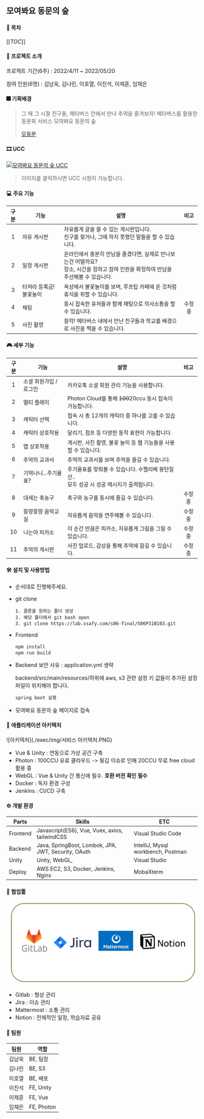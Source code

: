 ## 모여봐요 동문의 숲

#### 📑 목차

[[_TOC_]]



#### 🎉 프로젝트 소개

프로젝트 기간(6주) : 2022/4/11 ~ 2022/05/20

참여 인원(6명) : 김남욱, 김나린, 이호열, 이진석, 이제훈, 임채은



#### 🎆 기획배경

> 그 때 그 시절 친구들, 메타버스 안에서 만나 추억을 즐겨보자!
> 메타버스를 활용한 동문회 서비스 모여봐요 동문의 숲
>
> [모동문](https://k6b1031.p.ssafy.io/)



#### 🎞 UCC

[![모여봐요 동문의 숲 UCC](https://lab.ssafy.com/s06-final/S06P31B103/uploads/ca6556c752cfd5ff3b2cb9d00741c332/image.png)](https://www.youtube.com/watch?v=XYEWwd-bj9k)
> 이미지를 클릭하시면 UCC 시청이 가능합니다.



####  💻 주요 기능

| 구분 | 기능                    | 설명                                                         |  비고   |
| :--: | ----------------------- | ------------------------------------------------------------ | :-----: |
|  1   | 자유 게시판             | 자유롭게 글을 쓸 수 있는 게시판입니다. <br />친구를 찾거나, 그때 하지 못했던 말들을 할 수 있습니다. |         |
|  2   | 일정 게시판             | 온라인에서 충분히 만남을 즐겼다면, 실제로 만나보는건 어떨까요? <br />장소, 시간을 정하고 참여 인원을 확정하여 만남을 주선해볼 수 있습니다. |         |
|  3   | 터져라 등록금! 불꽃놀이 | 옥상에서 불꽃놀이를 보며, 루프탑 카페에 온 것처럼 휴식을 취할 수 있습니다. |         |
|  4   | 채팅                    | 동시 접속한 유저들과 함께 채팅으로 의사소통을 할 수 있습니다. | 수정 중 |
|  5   | 사진 촬영               | 찰칵! 메타버스 내에서 만난 친구들과 학교를 배경으로 사진을 찍을 수 있습니다. |         |



#### 🎮 세부 기능

| 구분 | 기능                   | 설명                                                         |  비고   |
| :--: | ---------------------- | ------------------------------------------------------------ | :-----: |
|  1   | 소셜 회원가입 / 로그인 | 카카오톡 소셜 회원 관리 기능을 사용합니다.                   |         |
|  2   | 멀티 플레이            | Photon Cloud를 통해 ~~100~~20ccu 동시 접속이 가능합니다.     |         |
|  3   | 캐릭터 선택            | 접속 시 총 12개의 캐릭터 중 하나를 고를 수 있습니다.         |         |
|  4   | 캐릭터 상호작용        | 달리기, 점프 등 다양한 동작 표현이 가능합니다.               |         |
|  5   | 맵 상호작용            | 게시판, 사진 촬영, 불꽃 놀이 등 웹 기능들을 사용할 수 있습니다. |         |
|  6   | 추억의 교과서          | 추억의 교과서를 보며 추억을 즐길 수 있습니다.                |         |
|  7   | 기억나니...주기율표?   | 주기율표를 맞춰볼 수 있습니다. 수헬리베 붕탄질산..<br />모두 성공 시 성공 메시지가 출력됩니다. |         |
|  8   | 대세는 축농구          | 축구와 농구를 동시에 즐길 수 있습니다.                       | 수정 중 |
|  9   | 뚱땅뚱땅 음악교실      | 자유롭게 음악을 연주해볼 수 있습니다.                        | 수정 중 |
|  10  | 나는야 피카소          | 이 순간 만큼은 피카소, 자유롭게 그림을 그릴 수 있습니다.     | 수정 중 |
|  11  | 추억의 게시판          | 사진 업로드, 감상을 통해 추억에 잠길 수 있습니다.            | 수정 중 |




#### 🛠 설치 및 사용방법

- 순서대로 진행해주세요.

- git clone

  ``` git
  1. 클론을 원하는 폴더 생성
  2. 해당 폴더에서 git bash open
  3. git clone https://lab.ssafy.com/s06-final/S06P31B103.git

- Frontend

  ``` vue
  npm install
  npm run build
  ```

- Backend
  보안 사유 : application.yml 생략

  backend/src/main/resources/하위에 aws, s3 관련 설정 키 값들이 추가된 설정 파일이 위치해야 합니다.

  ```java
  spring boot 실행
  ```

- 모여봐요 동문의 숲 페이지로 접속



#### 🧱 애플리케이션 아키텍처

![아키텍처](./exec/img/서비스 아키텍처.PNG)

- Vue & Unity : 연동으로 가상 공간 구축
- Photon : 100CCU 유료 클라우드 -> 튕김 이슈로 인해 20CCU 무료 free cloud 활용 중
- WebGL : Vue & Unity 간 통신에 필수. **호환 버전 확인 필수**
- Docker : 독자 환경 구성
- Jenkins : CI/CD 구축





#### ⚙ 개발 환경

| Parts    | Skills                                              | ETC                                |
| -------- | --------------------------------------------------- | ---------------------------------- |
| Frontend | Javascript(ES6), Vue, Vuex, axios, tailwindCSS      | Visual Studio Code                 |
| Backend  | Java, SpringBoot, Lombok, JPA, JWT, Security, OAuth | IntelliJ, Mysql workbench, Postman |
| Unity    | Unity, WebGL,                                       | Visual Studio                      |
| Deploy   | AWS EC2, S3, Docker, Jenkins, Nginx                 | MobaXterm                          |





#### 🔌 협업툴

![협업툴](./exec/img/협업툴.PNG)

- Gitlab : 형상 관리
- Jira : 이슈 관리
- Mattermost : 소통 관리
- Notion : 전체적인 일정, 학습자료 공유



#### 🔗 팀원

| 팀원   | 역할       |
| ------ | ---------- |
| 김남욱 | BE, 팀장   |
| 김나린 | BE, S3     |
| 이호열 | BE, 배포   |
| 이진석 | FE, Unity  |
| 이제훈 | FE, Vue    |
| 임채은 | FE, Photon |


